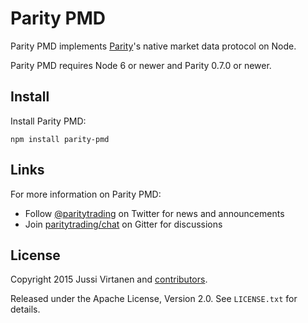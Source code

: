 # Parity PMD

Parity PMD implements [Parity][]'s native market data protocol on Node.

  [Parity]: https://github.com/paritytrading/parity

Parity PMD requires Node 6 or newer and Parity 0.7.0 or newer.

## Install

Install Parity PMD:

```
npm install parity-pmd
```

## Links

For more information on Parity PMD:

- Follow [@paritytrading](https://twitter.com/paritytrading) on Twitter for
  news and announcements
- Join [paritytrading/chat](https://gitter.im/paritytrading/chat) on Gitter
  for discussions

## License

Copyright 2015 Jussi Virtanen and [contributors][].

  [contributors]: https://github.com/paritytrading/node-parity-pmd/graphs/contributors

Released under the Apache License, Version 2.0. See `LICENSE.txt` for details.
